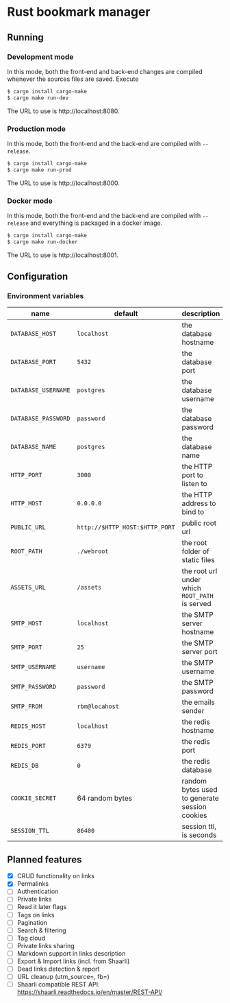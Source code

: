 # Rust bookmark manager

## Running
### Development mode
In this mode, both the front-end and back-end changes are compiled whenever the sources files are saved. Execute
```sh
$ cargo install cargo-make
$ cargo make run-dev
```
The URL to use is http://localhost:8080.

### Production mode
In this mode, both the front-end and the back-end are compiled with `--release`.
```sh
$ cargo install cargo-make
$ cargo make run-prod
```
The URL to use is http://localhost:8000.

### Docker mode
In this mode, both the front-end and the back-end are compiled with `--release` and everything is packaged in a docker
image.
```sh
$ cargo install cargo-make
$ cargo make run-docker
```
The URL to use is http://localhost:8001.

## Configuration
### Environment variables
| name                | default                        | description                                    |
|---------------------|--------------------------------|------------------------------------------------|
| `DATABASE_HOST`     | `localhost`                    | the database hostname                          |
| `DATABASE_PORT`     | `5432`                         | the database port                              |
| `DATABASE_USERNAME` | `postgres`                     | the database username                          |
| `DATABASE_PASSWORD` | `password`                     | the database password                          |
| `DATABASE_NAME`     | `postgres`                     | the database name                              |
| `HTTP_PORT`         | `3000`                         | the HTTP port to listen to                     |
| `HTTP_HOST`         | `0.0.0.0`                      | the HTTP address to bind to                    |
| `PUBLIC_URL`        | `http://$HTTP_HOST:$HTTP_PORT` | public root url                                |
| `ROOT_PATH`         | `./webroot`                    | the root folder of static files                |
| `ASSETS_URL`        | `/assets`                      | the root url under which `ROOT_PATH` is served |
| `SMTP_HOST`         | `localhost`                    | the SMTP server hostname                       |
| `SMTP_PORT`         | `25`                           | the SMTP server port                           |
| `SMTP_USERNAME`     | `username`                     | the SMTP username                              |
| `SMTP_PASSWORD`     | `password`                     | the SMTP password                              |
| `SMTP_FROM`         | `rbm@locahost`                 | the emails sender                              |
| `REDIS_HOST`        | `localhost`                    | the redis hostname                             |
| `REDIS_PORT`        | `6379`                         | the redis port                                 |
| `REDIS_DB`          | `0`                            | the redis database                             |
| `COOKIE_SECRET`     | 64 random bytes                | random bytes used to generate session cookies  |
| `SESSION_TTL`       | `86400`                        | session ttl, is seconds                        |

## Planned features
* [x] CRUD functionality on links
* [x] Permalinks
* [ ] Authentication
* [ ] Private links
* [ ] Read it later flags
* [ ] Tags on links
* [ ] Pagination
* [ ] Search & filtering
* [ ] Tag cloud
* [ ] Private links sharing
* [ ] Markdown support in links description
* [ ] Export & Import links (incl. from Shaarli)
* [ ] Dead links detection & report
* [ ] URL cleanup (utm_source=, fb=)
* [ ] Shaarli compatible REST API: https://shaarli.readthedocs.io/en/master/REST-API/
